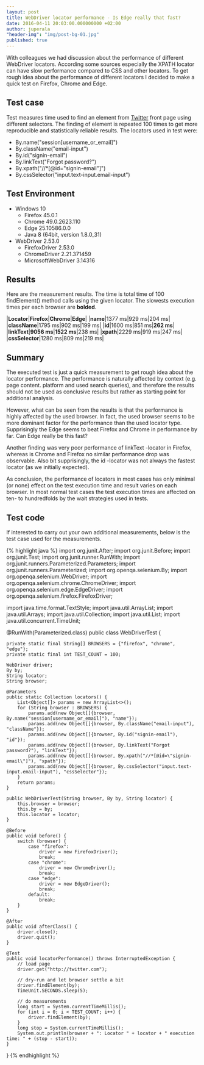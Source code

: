 ```yaml
---
layout: post
title: WebDriver locator performance - Is Edge really that fast?
date: 2016-04-11 20:03:00.000000000 +02:00
author: juperala
"header-img": "img/post-bg-01.jpg"
published: true
---
```


With colleagues we had discussion about the performance of different WebDriver locators. According some sources especially the XPATH locator can have slow performance compared to CSS and other locators. To get rough idea about the performance of different locators I decided to make a quick test on Firefox, Chrome and Edge.

Test case
---------
Test measures time used to find an element from [Twitter](http://twitter.com) front page using different selectors. The finding of element is repeated 100 times to get more reproducible and statistically reliable results. The locators used in test were:

+ By.name("session[username_or_email]")
+ By.className("email-input")
+ By.id("signin-email")
+ By.linkText("Forgot password?")
+ By.xpath("//*[@id=\"signin-email\"]")
+ By.cssSelector("input.text-input.email-input")

Test Environment
----------------
+ Windows 10
  + Firefox 45.0.1
  + Chrome 49.0.2623.110
  + Edge 25.10586.0.0
  + Java 8 (64bit, version 1.8.0_31)
+ WebDriver 2.53.0
  + FirefoxDriver 2.53.0
  + ChromeDriver 2.21.371459
  + MicrosoftWebDriver 3.14316

Results
-------
Here are the measurement results. The time is total time of 100 findElement() method calls using the given locator. The slowests execution times per each browser are **bolded**.

|**Locator**|**Firefox**|**Chrome**|**Edge**|
|**name**|1377 ms|929 ms|204 ms|
|**className**|1795 ms|902 ms|199 ms|
|**id**|1600 ms|851 ms|**262 ms**|
|**linkText**|**9056 ms**|**1522 ms**|238 ms|
|**xpath**|2229 ms|919 ms|247 ms|
|**cssSelector**|1280 ms|809 ms|219 ms|

Summary
-------

The executed test is just a quick measurement to get rough idea about the locator performance. The performance is naturally affected by context (e.g. page content. platform and used search queries), and therefore the results should not be used as conclusive results but rather as starting point for additional analysis.

However, what can be seen from the results is that the performance is highly affected by the used browser. In fact, the used browser seems to be more dominant factor for the performance than the used locator type. Supprisingly the Edge seems to beat Firefox and Chrome in performance by far. Can Edge really be this fast?

Another finding was very poor performance of linkText -locator in Firefox, whereas is Chrome and Firefox no similar performance drop was observable. Also bit supprisingly, the id -locator was not always the fastest locator (as we  initially expected).

As conclusion, the performance of locators in most cases has only minimal (or none) effect on the test execution time and result varies on each browser. In most normal test cases the test execution times are affected on ten- to hundredfolds by the wait strategies used in tests.

Test code
---------
If interested to carry out your own additional measurements, below is the test case used for the measurements.

{% highlight java %}
import org.junit.After;
import org.junit.Before;
import org.junit.Test;
import org.junit.runner.RunWith;
import org.junit.runners.Parameterized.Parameters;
import org.junit.runners.Parameterized;
import org.openqa.selenium.By;
import org.openqa.selenium.WebDriver;
import org.openqa.selenium.chrome.ChromeDriver;
import org.openqa.selenium.edge.EdgeDriver;
import org.openqa.selenium.firefox.FirefoxDriver;

import java.time.format.TextStyle;
import java.util.ArrayList;
import java.util.Arrays;
import java.util.Collection;
import java.util.List;
import java.util.concurrent.TimeUnit;

@RunWith(Parameterized.class)
public class WebDriverTest {

    private static final String[] BROWSERS = {"firefox", "chrome", "edge"};
    private static final int TEST_COUNT = 100;

    WebDriver driver;
    By by;
    String locator;
    String browser;

    @Parameters
    public static Collection locators() {
        List<Object[]> params = new ArrayList<>();
        for (String browser : BROWSERS) {
            params.add(new Object[]{browser, By.name("session[username_or_email]"), "name"});
            params.add(new Object[]{browser, By.className("email-input"), "className"});
            params.add(new Object[]{browser, By.id("signin-email"), "id"});
            params.add(new Object[]{browser, By.linkText("Forgot password?"), "linkText"});
            params.add(new Object[]{browser, By.xpath("//*[@id=\"signin-email\"]"), "xpath"});
            params.add(new Object[]{browser, By.cssSelector("input.text-input.email-input"), "cssSelector"});
        }
        return params;
    }

    public WebDriverTest(String browser, By by, String locator) {
        this.browser = browser;
        this.by = by;
        this.locator = locator;
    }

    @Before
    public void before() {
        switch (browser) {
            case "firefox":
                driver = new FirefoxDriver();
                break;
            case "chrome":
                driver = new ChromeDriver();
                break;
            case "edge":
                driver = new EdgeDriver();
                break;
            default:
                break;
        }
    }

    @After
    public void afterClass() {
        driver.close();
        driver.quit();
    }

    @Test
    public void locatorPerformance() throws InterruptedException {
        // load page
        driver.get("http://twitter.com");

        // dry-run and let browser settle a bit
        driver.findElement(by);
        TimeUnit.SECONDS.sleep(5);

        // do measurements
        long start = System.currentTimeMillis();
        for (int i = 0; i < TEST_COUNT; i++) {
            driver.findElement(by);
        }
        long stop = System.currentTimeMillis();
        System.out.println(browser + ": Locator " + locator + " execution time: " + (stop - start));
    }
}
{% endhighlight %}
